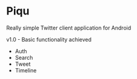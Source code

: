 Piqu
====

Really simple Twitter client application for Android

v1.0 - Basic functionality achieved
* Auth
* Search
* Tweet
* Timeline